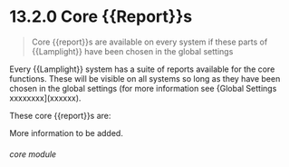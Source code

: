 # 13.2.0 Core {{Report}}s
    
> Core {{report}}s are available on every system if these parts of {{Lamplight}} have been chosen in the global settings
    
Every {{Lamplight}} system has a suite of reports available for the core functions. These will be visible on all systems so long as they have been chosen in the global settings (for more information see {Global Settings xxxxxxxx](xxxxxx).
    
These core {{report}}s are:
    
More information to be added.
    
    
    
###### core module
